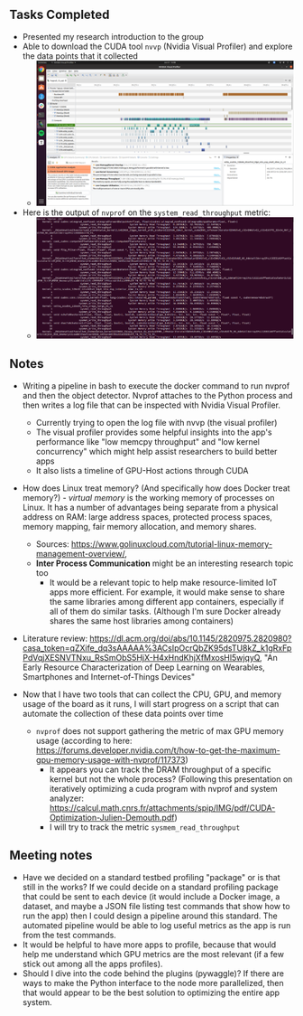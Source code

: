 ## Tasks Completed

- Presented my research introduction to the group
- Able to download the CUDA tool `nvvp` (Nvidia Visual Profiler) and explore the data points that it collected
  - ![Visual Profiler](pics/visual_profiler_ex1.png)
- Here is the output of `nvprof` on the `system_read_throughput` metric:
  - ![Log](pics/nvprof_throughput_log.png) 

## Notes

- Writing a pipeline in bash to execute the docker command to run nvprof and then the object detector. Nvprof attaches to the Python process and then writes a log file that can be inspected with Nvidia Visual Profiler.

  - Currently trying to open the log file with nvvp (the visual profiler)
  - The visual profiler provides some helpful insights into the app's performance like "low memcpy throughput" and "low kernel concurrency" which might help assist researchers to build better apps
  - It also lists a timeline of GPU-Host actions through CUDA

- How does Linux treat memory? (And specifically how does Docker treat memory?) - *virtual memory* is the working memory of processes on Linux. It has a number of advantages being separate from a physical address on RAM: large address spaces, protected process spaces, memory mapping, fair memory allocation, and memory shares.

  - Sources: https://www.golinuxcloud.com/tutorial-linux-memory-management-overview/, 
  - **Inter Process Communication** might be an interesting research topic too
    - It would be a relevant topic to help make resource-limited IoT apps more efficient. For example, it would make sense to share the same libraries among different app containers, especially if all of them do similar tasks. (Although I'm sure Docker already shares the same host libraries among containers) 

- Literature review: https://dl.acm.org/doi/abs/10.1145/2820975.2820980?casa_token=qZXife_dq3sAAAAA%3ACsIpOcrQbZK95dsTU8kZ_k1gRxFpPdVqjXESNVTNxu_RsSmObS5HjX-H4xHndKhjXfMxosHl5wjqyQ, "An Early Resource Characterization of Deep Learning on Wearables, Smartphones and Internet-of-Things Devices"

- Now that I have two tools that can collect the CPU, GPU, and memory usage of the board as it runs, I will start progress on a script that can automate the collection of these data points over time

  - `nvprof` does not support gathering the metric of max GPU memory usage (according to here: https://forums.developer.nvidia.com/t/how-to-get-the-maximum-gpu-memory-usage-with-nvprof/117373)
    - It appears you can track the DRAM throughput of a specific kernel but not the whole process? (Following this presentation on iteratively optimizing a cuda program with nvprof and system analyzer: https://calcul.math.cnrs.fr/attachments/spip/IMG/pdf/CUDA-Optimization-Julien-Demouth.pdf)
    - I will try to track the metric `sysmem_read_throughput`

  

## Meeting notes

- Have we decided on a standard testbed profiling "package" or is that still in the works? If we could decide on a standard profiling package that could be sent to each device (it would include a Docker image, a dataset, and maybe a JSON file listing test commands that show how to run the app) then I could design a pipeline around this standard. The automated pipeline would be able to log useful metrics as the app is run from the test commands.
- It would be helpful to have more apps to profile, because that would help me understand which GPU metrics are the most relevant (if a few stick out among all the apps profiles).
- Should I dive into the code behind the plugins (pywaggle)? If there are ways to make the Python interface to the node more parallelized, then that would appear to be the best solution to optimizing the entire app system. 
